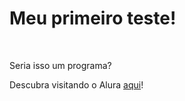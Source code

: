 <meta charset="UTF-8">

<h1>Meu primeiro teste!</h1>
<br>
<p>Seria isso um programa?</p>
Descubra visitando o Alura <a href="html://www.alura.com.br">aqui</a>!

<script>
  
  //alert("Isso sim é um programa");
  
</script>
